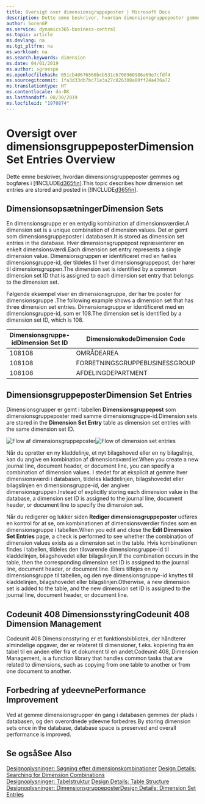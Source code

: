 ```yaml
---
title: Oversigt over dimensionsgruppeposter | Microsoft Docs
description: Dette emne beskriver, hvordan dimensionsgruppeposter gemmes og bogføres i Dynamics 365.
author: SorenGP
ms.service: dynamics365-business-central
ms.topic: article
ms.devlang: na
ms.tgt_pltfrm: na
ms.workload: na
ms.search.keywords: dimension
ms.date: 04/01/2019
ms.author: sgroespe
ms.openlocfilehash: 051cb40676560bcb531c6708960986a69e7cfdf4
ms.sourcegitcommit: 1fa3d33db7bc71e3a27c826308a80ff24a436a72
ms.translationtype: HT
ms.contentlocale: da-DK
ms.lasthandoff: 08/30/2019
ms.locfileid: "1970874"
---
```

# <a name="dimension-set-entries-overview"></a><span data-ttu-id="3ff9b-103">Oversigt over dimensionsgruppeposter</span><span class="sxs-lookup"><span data-stu-id="3ff9b-103">Dimension Set Entries Overview</span></span>
<span data-ttu-id="3ff9b-104">Dette emne beskriver, hvordan dimensionsgruppeposter gemmes og bogføres i [!INCLUDE[d365fin](includes/d365fin_md.md)].</span><span class="sxs-lookup"><span data-stu-id="3ff9b-104">This topic describes how dimension set entries are stored and posted in [!INCLUDE[d365fin](includes/d365fin_md.md)].</span></span>  

## <a name="dimension-sets"></a><span data-ttu-id="3ff9b-105">Dimensionsopsætninger</span><span class="sxs-lookup"><span data-stu-id="3ff9b-105">Dimension Sets</span></span>  
<span data-ttu-id="3ff9b-106">En dimensionsgruppe er en entydig kombination af dimensionsværdier.</span><span class="sxs-lookup"><span data-stu-id="3ff9b-106">A dimension set is a unique combination of dimension values.</span></span> <span data-ttu-id="3ff9b-107">Det er gemt som dimensionsgruppeposter i databasen.</span><span class="sxs-lookup"><span data-stu-id="3ff9b-107">It is stored as dimension set entries in the database.</span></span> <span data-ttu-id="3ff9b-108">Hver dimensionsgruppepost repræsenterer en enkelt dimensionsværdi.</span><span class="sxs-lookup"><span data-stu-id="3ff9b-108">Each dimension set entry represents a single dimension value.</span></span> <span data-ttu-id="3ff9b-109">Dimensionsgruppen er identificeret med en fælles dimensionsgruppe-id, der tildeles til hver dimensionsgruppepost, der hører til dimensionsgruppen.</span><span class="sxs-lookup"><span data-stu-id="3ff9b-109">The dimension set is identified by a common dimension set ID that is assigned to each dimension set entry that belongs to the dimension set.</span></span>  

<span data-ttu-id="3ff9b-110">Følgende eksempel viser en dimensionsgruppe, der har tre poster for dimensionsgruppe .</span><span class="sxs-lookup"><span data-stu-id="3ff9b-110">The following example shows a dimension set that has three dimension set entries.</span></span> <span data-ttu-id="3ff9b-111">Dimensionsgruppe er identificeret med en dimensionsgruppe-id, som er 108.</span><span class="sxs-lookup"><span data-stu-id="3ff9b-111">The dimension set is identified by a dimension set ID, which is 108.</span></span>  

|<span data-ttu-id="3ff9b-112">Dimensionsgruppe-id</span><span class="sxs-lookup"><span data-stu-id="3ff9b-112">Dimension Set ID</span></span>|<span data-ttu-id="3ff9b-113">Dimensionskode</span><span class="sxs-lookup"><span data-stu-id="3ff9b-113">Dimension Code</span></span>|<span data-ttu-id="3ff9b-114">Dimensionsværdikode</span><span class="sxs-lookup"><span data-stu-id="3ff9b-114">Dimension Value Code</span></span>|<span data-ttu-id="3ff9b-115">Dimensionsværdinavn</span><span class="sxs-lookup"><span data-stu-id="3ff9b-115">Dimension Value Name</span></span>|  
|----------------------|--------------------|--------------------------|--------------------------|  
|<span data-ttu-id="3ff9b-116">108</span><span class="sxs-lookup"><span data-stu-id="3ff9b-116">108</span></span>|<span data-ttu-id="3ff9b-117">OMRÅDE</span><span class="sxs-lookup"><span data-stu-id="3ff9b-117">AREA</span></span>|<span data-ttu-id="3ff9b-118">70</span><span class="sxs-lookup"><span data-stu-id="3ff9b-118">70</span></span>|<span data-ttu-id="3ff9b-119">Nordamerika</span><span class="sxs-lookup"><span data-stu-id="3ff9b-119">America North</span></span>|  
|<span data-ttu-id="3ff9b-120">108</span><span class="sxs-lookup"><span data-stu-id="3ff9b-120">108</span></span>|<span data-ttu-id="3ff9b-121">FORRETNINGSGRUPPE</span><span class="sxs-lookup"><span data-stu-id="3ff9b-121">BUSINESSGROUP</span></span>|<span data-ttu-id="3ff9b-122">HOME</span><span class="sxs-lookup"><span data-stu-id="3ff9b-122">HOME</span></span>|<span data-ttu-id="3ff9b-123">Start</span><span class="sxs-lookup"><span data-stu-id="3ff9b-123">Home</span></span>|  
|<span data-ttu-id="3ff9b-124">108</span><span class="sxs-lookup"><span data-stu-id="3ff9b-124">108</span></span>|<span data-ttu-id="3ff9b-125">AFDELING</span><span class="sxs-lookup"><span data-stu-id="3ff9b-125">DEPARTMENT</span></span>|<span data-ttu-id="3ff9b-126">SALG</span><span class="sxs-lookup"><span data-stu-id="3ff9b-126">SALES</span></span>|<span data-ttu-id="3ff9b-127">Salg</span><span class="sxs-lookup"><span data-stu-id="3ff9b-127">Sales</span></span>|  

## <a name="dimension-set-entries"></a><span data-ttu-id="3ff9b-128">Dimensionsgruppeposter</span><span class="sxs-lookup"><span data-stu-id="3ff9b-128">Dimension Set Entries</span></span>  
<span data-ttu-id="3ff9b-129">Dimensionsgrupper er gemt i tabellen **Dimensionsgruppepost** som dimensionsgruppeposter med samme dimensionsgruppe-id.</span><span class="sxs-lookup"><span data-stu-id="3ff9b-129">Dimension sets are stored in the **Dimension Set Entry** table as dimension set entries with the same dimension set ID.</span></span>  

<span data-ttu-id="3ff9b-130">![Flow af dimensionsgruppeposter](media/dimensionentrynav7.png "Flow af dimensionsgruppeposter")</span><span class="sxs-lookup"><span data-stu-id="3ff9b-130">![Flow of dimension set entries](media/dimensionentrynav7.png "Flow of dimension set entries")</span></span>  

<span data-ttu-id="3ff9b-131">Når du opretter en ny kladdelinje, et nyt bilagshoved eller en ny bilagslinje, kan du angive en kombination af dimensionsværdier.</span><span class="sxs-lookup"><span data-stu-id="3ff9b-131">When you create a new journal line, document header, or document line, you can specify a combination of dimension values.</span></span> <span data-ttu-id="3ff9b-132">I stedet for at eksplicit at gemme hver dimensionsværdi i databasen, tildeles kladdelinjen, bilagshovedet eller bilagslinjen en dimensionsgruppe-id, der angiver dimensionsgruppen.</span><span class="sxs-lookup"><span data-stu-id="3ff9b-132">Instead of explicitly storing each dimension value in the database, a dimension set ID is assigned to the journal line, document header, or document line to specify the dimension set.</span></span>  

<span data-ttu-id="3ff9b-133">Når du redigerer og lukker siden **Rediger dimensionsgruppeposter** udføres en kontrol for at se, om kombinationen af dimensionsværdier findes som en dimensionsgruppe i tabellen.</span><span class="sxs-lookup"><span data-stu-id="3ff9b-133">When you edit and close the **Edit Dimension Set Entries** page, a check is performed to see whether the combination of dimension values exists as a dimension set in the table.</span></span> <span data-ttu-id="3ff9b-134">Hvis kombinationen findes i tabellen, tildeles den tilsvarende dimensionsgruppe-id til kladdelinjen, bilagshovedet eller bilagslinjen.</span><span class="sxs-lookup"><span data-stu-id="3ff9b-134">If the combination occurs in the table, then the corresponding dimension set ID is assigned to the journal line, document header, or document line.</span></span> <span data-ttu-id="3ff9b-135">Ellers tilføjes en ny dimensionsgruppe til tabellen, og den nye dimensionsgruppe-id knyttes til kladdelinjen, bilagshovedet eller bilagslinjen.</span><span class="sxs-lookup"><span data-stu-id="3ff9b-135">Otherwise, a new dimension set is added to the table, and the new dimension set ID is assigned to the journal line, document header, or document line.</span></span>

## <a name="codeunit-408-dimension-management"></a><span data-ttu-id="3ff9b-136">Codeunit 408 Dimensionsstyring</span><span class="sxs-lookup"><span data-stu-id="3ff9b-136">Codeunit 408 Dimension Management</span></span>
<span data-ttu-id="3ff9b-137">Codeunit 408 Dimensionsstyring er et funktionsbibliotek, der håndterer almindelige opgaver, der er relateret til dimensioner, f.eks. kopiering fra én tabel til en anden eller fra et dokument til en andet.</span><span class="sxs-lookup"><span data-stu-id="3ff9b-137">Codeunit 408, Dimension Management, is a function library that handles common tasks that are related to dimensions, such as copying from one table to another or from one document to another.</span></span>

## <a name="performance-improvement"></a><span data-ttu-id="3ff9b-138">Forbedring af ydeevne</span><span class="sxs-lookup"><span data-stu-id="3ff9b-138">Performance Improvement</span></span>  
<span data-ttu-id="3ff9b-139">Ved at gemme dimensionsgrupper én gang i databasen gemmes der plads i databasen, og den overordnede ydeevne forbedres.</span><span class="sxs-lookup"><span data-stu-id="3ff9b-139">By storing dimension sets once in the database, database space is preserved and overall performance is improved.</span></span>  

## <a name="see-also"></a><span data-ttu-id="3ff9b-140">Se også</span><span class="sxs-lookup"><span data-stu-id="3ff9b-140">See Also</span></span>  
<span data-ttu-id="3ff9b-141">[Designoplysninger: Søgning efter dimensionskombinationer](design-details-searching-for-dimension-combinations.md) </span><span class="sxs-lookup"><span data-stu-id="3ff9b-141">[Design Details: Searching for Dimension Combinations](design-details-searching-for-dimension-combinations.md) </span></span>  
<span data-ttu-id="3ff9b-142">[Designoplysninger: Tabelstruktur](design-details-table-structure.md) </span><span class="sxs-lookup"><span data-stu-id="3ff9b-142">[Design Details: Table Structure](design-details-table-structure.md) </span></span>  
[<span data-ttu-id="3ff9b-143">Designoplysninger: Dimensionsgruppeposter</span><span class="sxs-lookup"><span data-stu-id="3ff9b-143">Design Details: Dimension Set Entries</span></span>](design-details-dimension-set-entries.md)   
